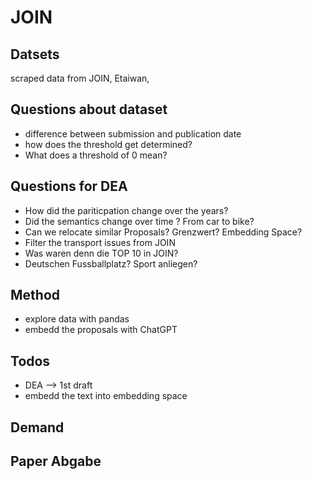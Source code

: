 # JOIN

## Datsets
scraped data from JOIN, Etaiwan, 


## Questions about dataset
* difference between submission and publication date
* how does the threshold get determined?
* What does a threshold of 0 mean?

## Questions for DEA

* How did the pariticpation change over the years?
* Did the semantics change over time ? From car to bike?
* Can we relocate similar Proposals? Grenzwert? Embedding Space?
* Filter the transport issues from JOIN
* Was waren denn die TOP 10 in JOIN?
* Deutschen Fussballplatz? Sport anliegen?


## Method
* explore data with pandas
* embedd the proposals with ChatGPT

## Todos
* DEA --> 1st draft
* embedd the text into embedding space


## Demand


## Paper Abgabe